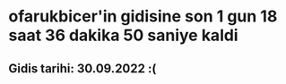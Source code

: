 # ofarukbicer'in gidisine son 1 gun 18 saat 36 dakika 50 saniye kaldi

## Gidis tarihi: 30.09.2022 :(